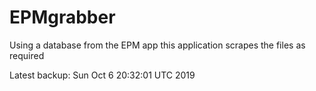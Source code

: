 # EPMgrabber
Using a database from the EPM app this application scrapes the files as required


Latest backup: Sun Oct 6 20:32:01 UTC 2019
